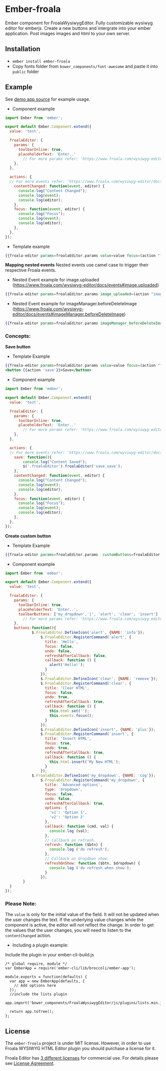 # Ember-froala

Ember component for FroalaWysiwygEditor.
Fully customizable wysiwyg editor for emberjs. Create a new buttons and intergrate into your ember application. Post images images and html to your own server. 

## Installation

- `ember install ember-froala`
- Copy fonts folder from `bower_components/font-awesome` and paste it into `public` folder

## Example

See [demo app source](https://github.com/ajackus/ember-froala/tree/master/tests/dummy/app) for example usage.

* Component example
```javascript
import Ember from 'ember';

export default Ember.Component.extend({
  value: 'test',

  froalaEditor: {
    params: {
      toolbarInline: true,
      placeholderText: 'Enter..'
        // For more params refer: 'https://www.froala.com/wysiwyg-editor/docs/options'
    },
  },

  actions: {
  // For more events refer: 'https://www.froala.com/wysiwyg-editor/docs/events'
    contentChanged: function(event, editor) {
      console.log("Content Changed");
      console.log(event);
      console.log(editor);
    },
    focus: function(event, editor) {
      console.log("Focus");
      console.log(event);
      console.log(editor);
    },
  },
});
```

* Template example

```hbs
{{froala-editor params=froalaEditor.params value=value focus=(action "focus") contentChanged=(action "contentChanged")}}
```
**Mapping nested events**
Nested events use camel case to trigger their respective Froala events.

 - Nested Event example for image.uploaded 
   (https://www.froala.com/wysiwyg-editor/docs/events#image.uploaded)
```hbs
{{froala-editor params=froalaEditor.params image_uploaded=(action "image_uploaded")}}
```

 - Nested Event example for imageManager.beforeDeleteImage
   (https://www.froala.com/wysiwyg-editor/docs/events#imageManager.beforeDeleteImage)
```hbs
{{froala-editor params=froalaEditor.params imageManager_beforeDeleteImage=(action "imageManager_beforeDeleteImage")}}
```
### Concepts:
**Save button**

 - Template Example

```hbs
{{froala-editor params=froalaEditor.params value=value focus=(action "focus") contentChanged=(action "contentChanged")}}
<button {{action 'save'}}>Save</button>
```
* Component example
```javascript
import Ember from 'ember';

export default Ember.Component.extend({
  value: 'test',

  froalaEditor: {
    params: {
      toolbarInline: true,
      placeholderText: 'Enter..'
        // For more params refer: 'https://www.froala.com/wysiwyg-editor/docs/options'
    },
  },

  actions: {
  // For more events refer: 'https://www.froala.com/wysiwyg-editor/docs/events'
	save: function(){
		console.log("Content Saved");
		$('.froalaEditor').froalaEditor('save.save');
	},
    contentChanged: function(event, editor) {
      console.log("Content Changed");
      console.log(event);
      console.log(editor);
    },
    focus: function(event, editor) {
      console.log("Focus");
      console.log(event);
      console.log(editor);
    },
  },
});
```
**Create custom button**

 - Template Example

```hbs
{{froala-editor params=froalaEditor.params  customButtons=froalaEditor.buttons}}
```
* Component example
```javascript
import Ember from 'ember';

export default Ember.Component.extend({
  value: 'test',

  froalaEditor: {
    params: {
      toolbarInline: true,
      placeholderText: 'Enter..',
      toolbarButtons: ['my_dropdown','|', 'alert', 'clear', 'insert']
        // For more params refer: 'https://www.froala.com/wysiwyg-editor/docs/options'
    },
    buttons:function(){
			$.FroalaEditor.DefineIcon('alert', {NAME: 'info'});
			    $.FroalaEditor.RegisterCommand('alert', {
			      title: 'Hello',
			      focus: false,
			      undo: false,
			      refreshAfterCallback: false,
			      callback: function () {
			        alert('Hello!');
			      }
			    });
			    $.FroalaEditor.DefineIcon('clear', {NAME: 'remove'});
			    $.FroalaEditor.RegisterCommand('clear', {
			      title: 'Clear HTML',
			      focus: false,
			      undo: true,
			      refreshAfterCallback: true,
			      callback: function () {
			        this.html.set('');
			        this.events.focus();
			      }
			    });
			    $.FroalaEditor.DefineIcon('insert', {NAME: 'plus'});
			    $.FroalaEditor.RegisterCommand('insert', {
			      title: 'Insert HTML',
			      focus: true,
			      undo: true,
			      refreshAfterCallback: true,
			      callback: function () {
			        this.html.insert('My New HTML');
			      }
			    });
			$.FroalaEditor.DefineIcon('my_dropdown', {NAME: 'cog'});
	            $.FroalaEditor.RegisterCommand('my_dropdown', {
	              title: 'Advanced options',
	              type: 'dropdown',
	              focus: false,
	              undo: false,
	              refreshAfterCallback: true,
	              options: {
	                'v1': 'Option 1',
	                'v2': 'Option 2'
	              },
	              callback: function (cmd, val) {
	                console.log (val);
	              },
	              // Callback on refresh.
	              refresh: function ($btn) {
	                console.log ('do refresh');
	              },
	              // Callback on dropdown show.
	              refreshOnShow: function ($btn, $dropdown) {
	                console.log ('do refresh when show');
	              }
	            });
        }
  }
});
```
### Please Note:
The `value` is only for the initial value of the field.
It will not be updated when the user changes the text.
If the underlying value changes while the component is active, the editor will not reflect the change.
In order to get the values that the user changes, you will need to listen to the
`contentChanged` action.


* Including a plugin example:

Include the plugin in your ember-cli-build.js

```
/* global require, module */
var EmberApp = require('ember-cli/lib/broccoli/ember-app');

module.exports = function(defaults) {
  var app = new EmberApp(defaults, {
    // Add options here
  });
  //include the lists plugin
  app.import('bower_components/FroalaWysiwygEditor/js/plugins/lists.min.js');

  return app.toTree();
};
```

## License

The `ember-froala` project is under MIT license. However, in order to use Froala WYSIWYG HTML Editor plugin you should purchase a license for it.

Froala Editor has [3 different licenses](http://froala.com/wysiwyg-editor/pricing) for commercial use.
For details please see [License Agreement](http://froala.com/wysiwyg-editor/terms).
